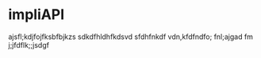 # impliAPI
ajsfl;kdjfojfksbfbjkzs sdkdfhldhfkdsvd sfdhfnkdf vdn,kfdfndfo; fnl;ajgad fm 
j;jfdflk;;jsdgf
